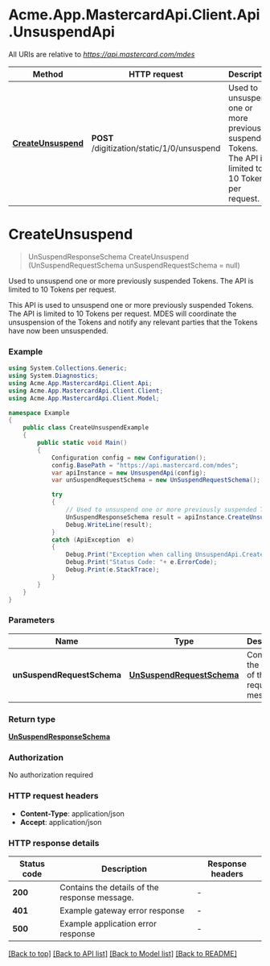 # Acme.App.MastercardApi.Client.Api.UnsuspendApi

All URIs are relative to *https://api.mastercard.com/mdes*

Method | HTTP request | Description
------------- | ------------- | -------------
[**CreateUnsuspend**](UnsuspendApi.md#createunsuspend) | **POST** /digitization/static/1/0/unsuspend | Used to unsuspend one or more previously suspended Tokens. The API is limited to 10 Tokens per request.


<a name="createunsuspend"></a>
# **CreateUnsuspend**
> UnSuspendResponseSchema CreateUnsuspend (UnSuspendRequestSchema unSuspendRequestSchema = null)

Used to unsuspend one or more previously suspended Tokens. The API is limited to 10 Tokens per request.

This API is used to unsuspend one or more previously suspended Tokens. The API is limited to 10 Tokens per request. MDES will coordinate the unsuspension of the Tokens and notify any relevant parties that the Tokens have now been unsuspended. 

### Example
```csharp
using System.Collections.Generic;
using System.Diagnostics;
using Acme.App.MastercardApi.Client.Api;
using Acme.App.MastercardApi.Client.Client;
using Acme.App.MastercardApi.Client.Model;

namespace Example
{
    public class CreateUnsuspendExample
    {
        public static void Main()
        {
            Configuration config = new Configuration();
            config.BasePath = "https://api.mastercard.com/mdes";
            var apiInstance = new UnsuspendApi(config);
            var unSuspendRequestSchema = new UnSuspendRequestSchema(); // UnSuspendRequestSchema | Contains the details of the request message.  (optional) 

            try
            {
                // Used to unsuspend one or more previously suspended Tokens. The API is limited to 10 Tokens per request.
                UnSuspendResponseSchema result = apiInstance.CreateUnsuspend(unSuspendRequestSchema);
                Debug.WriteLine(result);
            }
            catch (ApiException  e)
            {
                Debug.Print("Exception when calling UnsuspendApi.CreateUnsuspend: " + e.Message );
                Debug.Print("Status Code: "+ e.ErrorCode);
                Debug.Print(e.StackTrace);
            }
        }
    }
}
```

### Parameters

Name | Type | Description  | Notes
------------- | ------------- | ------------- | -------------
 **unSuspendRequestSchema** | [**UnSuspendRequestSchema**](UnSuspendRequestSchema.md)| Contains the details of the request message.  | [optional] 

### Return type

[**UnSuspendResponseSchema**](UnSuspendResponseSchema.md)

### Authorization

No authorization required

### HTTP request headers

 - **Content-Type**: application/json
 - **Accept**: application/json


### HTTP response details
| Status code | Description | Response headers |
|-------------|-------------|------------------|
| **200** | Contains the details of the response message.  |  -  |
| **401** | Example gateway error response  |  -  |
| **500** | Example application error response  |  -  |

[[Back to top]](#) [[Back to API list]](../README.md#documentation-for-api-endpoints) [[Back to Model list]](../README.md#documentation-for-models) [[Back to README]](../README.md)

